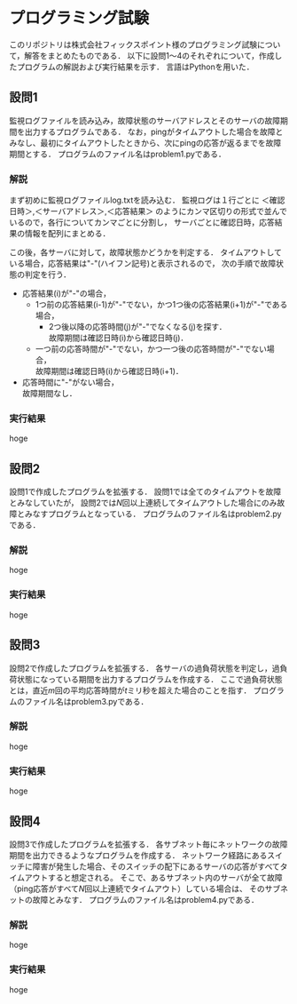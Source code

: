 # プログラミング試験
このリポジトリは株式会社フィックスポイント様のプログラミング試験について，解答をまとめたものである．
以下に設問1〜4のそれぞれについて，作成したプログラムの解説および実行結果を示す．
言語はPythonを用いた．

## 設問1
監視ログファイルを読み込み，故障状態のサーバアドレスとそのサーバの故障期間を出力するプログラムである．
なお，pingがタイムアウトした場合を故障とみなし、最初にタイムアウトしたときから、次にpingの応答が返るまでを故障期間とする．
プログラムのファイル名はproblem1.pyである．

### 解説
まず初めに監視ログファイルlog.txtを読み込む．
監視ログは１行ごとに
＜確認日時＞,＜サーバアドレス＞,＜応答結果＞
のようにカンマ区切りの形式で並んでいるので，各行についてカンマごとに分割し，
サーバごとに確認日時，応答結果の情報を配列にまとめる．

この後，各サーバに対して，故障状態かどうかを判定する．
タイムアウトしている場合，応答結果は"-"(ハイフン記号)と表示されるので，
次の手順で故障状態の判定を行う．
- 応答結果(i)が"-"の場合，
  - 1つ前の応答結果(i-1)が"-"でない，かつ1つ後の応答結果(i+1)が"-"である場合，
    - 2つ後以降の応答時間(j)が"-"でなくなる(j)を探す．  
    故障期間は確認日時(i)から確認日時(j)．
  - 一つ前の応答時間が"-"でない，かつ一つ後の応答時間が"-"でない場合，  
  故障期間は確認日時(i)から確認日時(i+1)．
- 応答時間に"-"がない場合，  
故障期間なし．

### 実行結果
hoge

## 設問2
設問1で作成したプログラムを拡張する．
設問1では全てのタイムアウトを故障とみなしていたが，
設問2では*N*回以上連続してタイムアウトした場合にのみ故障とみなすプログラムとなっている．
プログラムのファイル名はproblem2.pyである．

### 解説
hoge

### 実行結果
hoge

## 設問3
設問2で作成したプログラムを拡張する．
各サーバの過負荷状態を判定し，過負荷状態になっている期間を出力するプログラムを作成する．
ここで過負荷状態とは，直近*m*回の平均応答時間が*t*ミリ秒を超えた場合のことを指す．
プログラムのファイル名はproblem3.pyである．

### 解説
hoge

### 実行結果
hoge

## 設問4
設問3で作成したプログラムを拡張する．
各サブネット毎にネットワークの故障期間を出力できるようなプログラムを作成する．
ネットワーク経路にあるスイッチに障害が発生した場合、そのスイッチの配下にあるサーバの応答がすべてタイムアウトすると想定される。
そこで、あるサブネット内のサーバが全て故障（ping応答がすべて*N*回以上連続でタイムアウト）している場合は、
そのサブネットの故障とみなす．
プログラムのファイル名はproblem4.pyである．

### 解説
hoge

### 実行結果
hoge

